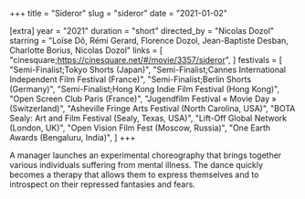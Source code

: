 +++
title = "Sideror"
slug = "sideror"
date = "2021-01-02"

[extra]
year = "2021"
duration = "short"
directed_by = "Nicolas Dozol"
starring = "Loïse Dô, Rémi Gerard, Florence Dozol, Jean-Baptiste Desban, Charlotte Borius, Nicolas Dozol"
links = [
    "cinesquare;https://cinesquare.net/#/movie/3357/sideror",
]
festivals = [
    "Semi-Finalist;Tokyo Shorts (Japan)",
    "Semi-Finalist;Cannes International Independent Film Festival (France)",
    "Semi-Finalist;Berlin Shorts (Germany)",
    "Semi-Finalist;Hong Kong Indie Film Festival (Hong Kong)",
    "Open Screen Club Paris (France)",
    "Jugendfilm Festival « Movie Day » (Switzerland)",
    "Asheville Fringe Arts Festival (North Carolina, USA)",
    "BOTA Sealy: Art and Film Festival (Sealy, Texas, USA)",
    "Lift-Off Global Network (London, UK)",
    "Open Vision Film Fest (Moscow, Russia)",
    "One Earth Awards (Bengaluru, India)",
]
+++

A manager launches an experimental choreography that brings together various individuals suffering from mental illness.
The dance quickly becomes a therapy that allows them to express themselves and to introspect on their repressed fantasies and fears.